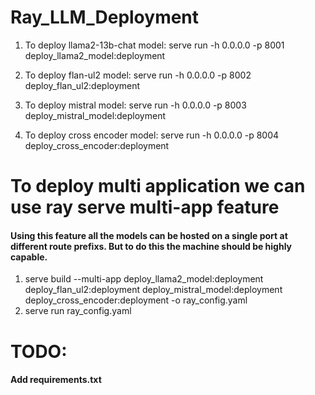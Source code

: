 # Ray_LLM_Deployment

1. To deploy llama2-13b-chat model:
serve run -h 0.0.0.0 -p 8001 deploy_llama2_model:deployment

2. To deploy flan-ul2 model:
serve run -h 0.0.0.0 -p 8002 deploy_flan_ul2:deployment

3. To deploy mistral model:
serve run -h 0.0.0.0 -p 8003 deploy_mistral_model:deployment

4. To deploy cross encoder model:
serve run -h 0.0.0.0 -p 8004 deploy_cross_encoder:deployment

# To deploy multi application we can use ray serve multi-app feature
#### Using this feature all the models can be hosted on a single port at different route prefixs. But to do this the machine should be highly capable.
1. serve build --multi-app deploy_llama2_model:deployment deploy_flan_ul2:deployment deploy_mistral_model:deployment deploy_cross_encoder:deployment -o ray_config.yaml
2. serve run ray_config.yaml

# TODO: 
#### Add requirements.txt